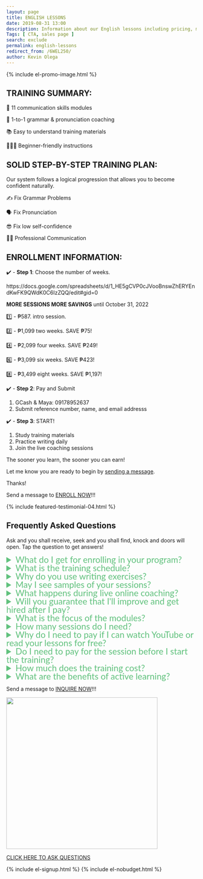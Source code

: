 ```yaml
--- 
layout: page 
title: ENGLISH LESSONS
date: 2019-08-31 13:00
description: Information about our English lessons including pricing, modules, and how to enroll.
Tags: [ CTA, sales page ]
search: exclude
permalink: english-lessons
redirect_from: /6WEL250/ 
author: Kevin Olega 
--- 
```

{% include el-promo-image.html %}

<h2>TRAINING SUMMARY:</h2>
<p>📖 11 communication skills modules</p>
<p>📱 1-to-1 grammar & pronunciation coaching</p>
<p>📚 Easy to understand training materials</p>
<p>💁🏻‍♂️ Beginner-friendly instructions</p>

<h2>SOLID STEP-BY-STEP TRAINING PLAN:</h2>
<p>Our system follows a logical progression that allows you to become confident naturally.</p>
<p>✍️ Fix Grammar Problems</p>
<p>🗣️ Fix Pronunciation</p>
<p>😎 Fix low self-confidence</p>
<p>👨‍💼 Professional Communication</p>

<h2>ENROLLMENT INFORMATION:</h2>

<p>✔️ - <strong>Step 1</strong>: Choose the number of weeks.</p>
https://docs.google.com/spreadsheets/d/1_HE5gCVP0cJVooBnswZhERYEndKwFK9QWdK0C6IzZQQ/edit#gid=0
<p><strong>MORE SESSIONS MORE SAVINGS</strong> until October 31, 2022</p>
<p>1️⃣ - ₱587. intro session.</p>
<p>2️⃣ - ₱1,099 two weeks. SAVE ₱75!</p>
<p>4️⃣ - ₱2,099 four weeks. SAVE ₱249!</p>
<p>6️⃣ - ₱3,099 six weeks. SAVE ₱423!</p>
<p>8️⃣ - ₱3,499 eight weeks. SAVE ₱1,197!</p>

<p>✔️ - <strong>Step 2</strong>: Pay and Submit</p>
<ol>
	<li>GCash & Maya: 09178952637</li>
	<li>Submit reference number, name, and email addresss</li>
</ol>
<p>✔️ - <strong>Step 3</strong>: START!</p>
<ol>
	<li>Study training materials</li>
	<li>Practice writing daily</li>
	<li>Join the live coaching sessions</li>
</ol>
<p>The sooner you learn, the sooner you can earn!</p>
<p>Let me know you are ready to begin by <a href="https://www.facebook.com/callcentertrainingtips">sending a message</a>.</p>
<p>Thanks!</p>
<p>Send a message to <a href="https://www.facebook.com/callcentertrainingtips">ENROLL NOW</a>!!!</p>


{% include featured-testimonial-04.html %}

<h2>Frequently Asked Questions</h2>
<p>Ask and you shall receive, seek and you shall find, knock and doors will open. Tap the question to get answers!</p>
<details>
<summary style="color:#61c17d; font-family:Lato; font-size:23px; line-height:22px;">What do I get for enrolling in your program?</summary>
<p style="color:black;">You will receive training materials, writing exercises, video guides, and live coaching.</p>
<p style="color:black;">We'll sharpen your communication skills, fix your grammar and pronunciation.</p>
</details>

<details>
<summary style="color:#61c17d; font-family:Lato; font-size:23px; line-height:22px;">What is the training schedule?</summary>
<p style="color:black;">The writing exercises can be done anytime at your convenience. We recommend studying daily for 30 minutes to an hour if your schedule permits. However, you can work on your modules whenever you are free.</p>
<p style="color:black;">We only have weekend schedule for coaching so far.</p>
<p style="color:black;">Saturday Schedule:</p>
<ul>
	<li>4 pm to 5 pm</li>
	<li>5 pm to 6 pm</li>
	<li>6 pm to 7 pm</li>
	<li>7 pm to 8 pm</li>
	<li>8 pm to 9 pm</li>
	<li>9 pm to 10 pm</li>
	<li>10 pm to 11 pm</li>
</ul>
<p style="color:black;">Sunday Schedule:</p>
<ul>
	<li>4 pm to 5 pm</li>
	<li>5 pm to 6 pm</li>
	<li>6 pm to 7 pm</li>
	<li>7 pm to 8 pm</li>
	<li>8 pm to 9 pm</li>
	<li>9 pm to 10 pm</li>
	<li>10 pm to 11 pm</li>
</ul>
<p style="color:black;">We understand that you may have a different availability than what is offered. We are working on opening new schedules for our students. If you have more questions about the schedule or would like to propose a different time, <a href="https://facebook.com/callcentertrainingtips">send us a message</a>.</p>
</details>


<details>
<summary style="color:#61c17d; font-family:Lato; font-size:23px; line-height:22px;">Why do you use writing exercises?</summary>
<p style="color:black;">We use self-paced writing exercises to improve your grammar.</p>
<p style="color:black;">It's easier to find and fix grammar errors in written form.</p>
<p style="color:black;">We'll inspect your writing, you'll read each sentence aloud, we'll fix your grammar and pronunciation.</p>
<p style="color:black;">I'll teach you techniques how to improve your sentences and sound more professional.</p>
<p style="color:black;">Please schedule 30-45 minutes to write daily.</p>
</details>

<details>
<summary style="color:#61c17d; font-family:Lato; font-size:23px; line-height:22px;">May I see samples of your sessions?</summary>
<p style="color:black;">Here's a link to <a href="https://callcentertrainingtips.com/video">sample sessions in video format</a></p>
</details>

<details>
<summary style="color:#61c17d; font-family:Lato; font-size:23px; line-height:22px;">What happens during live online coaching?</summary>
<p style="color:black;">We'll discuss your answers after you submit your first set of writing exercises.</p>
<p style="color:black;">I will help correct your grammar and pronunciation during the live coaching session.</p>
<p style="color:black;">Please make yourself available for 20 minutes to an hour once a week for coaching.</p>
</details>


<details>
<summary style="color:#61c17d; font-family:Lato; font-size:23px; line-height:22px;">Will you guarantee that I'll improve and get hired after I pay?</summary>
<p style="color:black;">The student needs to participate to succeed.</p>
<p style="color:black;">Your lessons are not limited to paying, reading, then watching videos after you enroll.</p>
<p style="color:black;">You must participate in the writing exercises and phone coaching to sharpen your communication skills.</p>
<p style="color:black;">You need to read and follow all the instructions carefully.</p>
<p style="color:black;">Please give your best to complete all the written exercises and be on time during phone coaching.</p>
</details>

<details>
<summary style="color:#61c17d; font-family:Lato; font-size:23px; line-height:22px;">What is the focus of the modules?</summary>
<p style="color:black;">LEVEL 1 Basic Grammar</p>
<p style="color:black;">LEVEL 2 Intermediate Grammar</p>
<p style="color:black;">LEVEL 3 Basic Pronunciation</p>
<p style="color:black;">LEVEL 4 Intermediate Pronunciation</p>
<p style="color:black;">LEVEL 5 Communicating with Confidence 1 Grammar</p>
<p style="color:black;">LEVEL 6 Communicating with Confidence 2 Grammar</p>
<p style="color:black;">LEVEL 7 Professional Communication 1 </p>
<p style="color:black;">LEVEL 8 Professional Communication 2 </p>
<p style="color:black;">LEVEL 9 Professional Communication 3</p>
<p style="color:black;">LEVEL 10 Professional Communication 4</p>
<p style="color:black;">LEVEL 11 Professional Communication 5</p>
<p style="color:black;"></p>LEVEL 12 Professional Communication 6</p>
<p style="color:black;"><strong>Communicating with Confidence</strong>: Lessons on how to speak and write confidently. Become confident during interviews, client meetings, customer service, sales, email, and even casual conversations</p>
<p style="color:black;"><strong>Professional Communication</strong>: Personalized for roles with strict requirements. Ideal for professionals and business owners who are seeking to further their communication skills.</p>
</details>

<details>
<summary style="color:#61c17d; font-family:Lato; font-size:23px; line-height:22px;">How many sessions do I need?</summary>
<p style="color:black;">The answer to this question depends on the skill level you are aiming at.</p>
<p style="color:black;">If you only have grammar and pronunciation issues, we can cover most problems in 4 sessions.</p>
<p style="color:black;">If you need additional help with confidence and professional situations, I’d recommend 6-8 weeks.</p>
</details>

<details>
<summary style="color:#61c17d; font-family:Lato; font-size:23px; line-height:22px;">Why do I need to pay if I can watch YouTube or read your lessons for free?</summary>
<p style="color:black;">Training doesn't magically make your problems go away.</p>
<p style="color:black;">You receive feedback and guidance when you pay for training.</p>
<p style="color:black;">Communication has several moving parts and is complicated to learn on your own.</p>
<p style="color:black;">Training is not like a magical ticket where you automatically add skills or guarantee jobs after you pay.</p>
<p style="color:black;">I’m offering a service where I provide value through lessons, guidance, feedback, and correction.</p>
</details>

<details>
<summary style="color:#61c17d; font-family:Lato; font-size:23px; line-height:22px;">Do I need to pay for the session before I start the training?</summary>
<p style="color:black;">Yes. You need to pay for the session to join the training.</p>
</details>

<details>
<summary style="color:#61c17d; font-family:Lato; font-size:23px; line-height:22px;">How much does the training cost?</summary>
<p style="color:black;">I charge ₱587 per session. I offer discounts to students who purchase multiple sessions.</p>
</details>


<details>
<summary style="color:#61c17d; font-family:Lato; font-size:23px; line-height:22px;">What are the benefits of active learning?</summary>
<p style="color:black;">👨🏻‍🎓👩🏻‍🎓  Active learning is the most effective method to sounding professional and confident at conversations, interviews, client meetings, customer service, sales & email.</p>
</details>

<p>Send a message to <a href="https://www.facebook.com/callcentertrainingtips">INQUIRE NOW</a>!!!</p>

<p><img src="{{ site.url }}/assets/img/2020-07-01-three-hundred.png" width="400"></p>
<p><a href="https://www.facebook.com/callcentertrainingtips/">CLICK HERE TO ASK QUESTIONS</a></p>

{% include el-signup.html %}
{% include el-nobudget.html %}